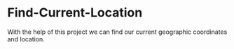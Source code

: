 # Find-Current-Location
With the help of this project we can find our current geographic coordinates and location.
